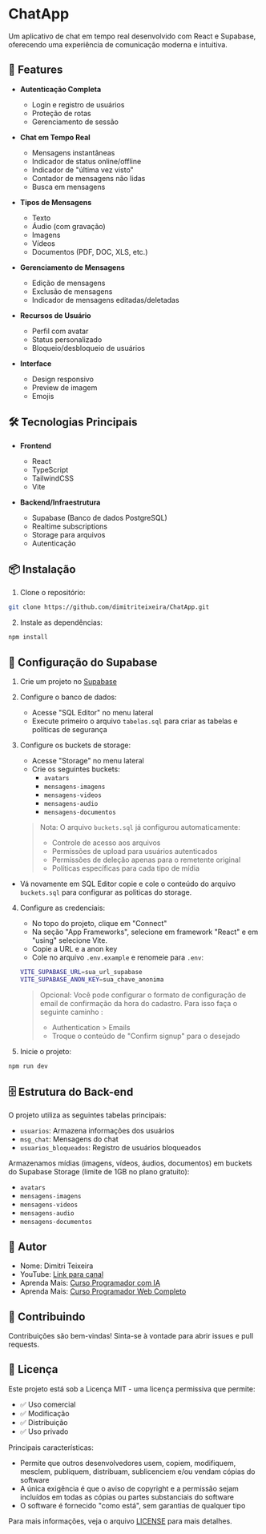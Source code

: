 # ChatApp

Um aplicativo de chat em tempo real desenvolvido com React e Supabase, oferecendo uma experiência de comunicação moderna e intuitiva.

## 🚀 Features

- **Autenticação Completa**

  - Login e registro de usuários
  - Proteção de rotas
  - Gerenciamento de sessão

- **Chat em Tempo Real**

  - Mensagens instantâneas
  - Indicador de status online/offline
  - Indicador de "última vez visto"
  - Contador de mensagens não lidas
  - Busca em mensagens

- **Tipos de Mensagens**

  - Texto
  - Áudio (com gravação)
  - Imagens
  - Vídeos
  - Documentos (PDF, DOC, XLS, etc.)

- **Gerenciamento de Mensagens**

  - Edição de mensagens
  - Exclusão de mensagens
  - Indicador de mensagens editadas/deletadas

- **Recursos de Usuário**

  - Perfil com avatar
  - Status personalizado
  - Bloqueio/desbloqueio de usuários

- **Interface**
  - Design responsivo
  - Preview de imagem
  - Emojis

## 🛠️ Tecnologias Principais

- **Frontend**

  - React
  - TypeScript
  - TailwindCSS
  - Vite

- **Backend/Infraestrutura**
  - Supabase (Banco de dados PostgreSQL)
  - Realtime subscriptions
  - Storage para arquivos
  - Autenticação

## 📦 Instalação

1. Clone o repositório:

```bash
git clone https://github.com/dimitriteixeira/ChatApp.git
```

2. Instale as dependências:

```bash
npm install
```

## 🔧 Configuração do Supabase

1. Crie um projeto no [Supabase](https://supabase.com)

2. Configure o banco de dados:

   - Acesse "SQL Editor" no menu lateral
   - Execute primeiro o arquivo `tabelas.sql` para criar as tabelas e políticas de segurança

3. Configure os buckets de storage:

   - Acesse "Storage" no menu lateral
   - Crie os seguintes buckets:
     - `avatars`
     - `mensagens-imagens`
     - `mensagens-videos`
     - `mensagens-audio`
     - `mensagens-documentos`

   > Nota: O arquivo `buckets.sql` já configurou automaticamente:
   >
   > - Controle de acesso aos arquivos
   > - Permissões de upload para usuários autenticados
   > - Permissões de deleção apenas para o remetente original
   > - Políticas específicas para cada tipo de mídia

- Vá novamente em SQL Editor copie e cole o conteúdo do arquivo `buckets.sql` para configurar as politicas do storage.

4. Configure as credenciais:

   - No topo do projeto, clique em "Connect"
   - Na seção "App Frameworks", selecione em framework "React" e em "using" selecione Vite.
   - Copie a URL e a anon key
   - Cole no arquivo `.env.example` e renomeie para `.env`:

   ```bash
   VITE_SUPABASE_URL=sua_url_supabase
   VITE_SUPABASE_ANON_KEY=sua_chave_anonima
   ```

   > Opcional: Você pode configurar o formato de configuração de email de confirmação da hora do cadastro. Para isso faça o seguinte caminho :
   >
   > - Authentication > Emails
   > - Troque o conteúdo de "Confirm signup" para o desejado

5. Inicie o projeto:

```bash
npm run dev
```

## 🗄️ Estrutura do Back-end

O projeto utiliza as seguintes tabelas principais:

- `usuarios`: Armazena informações dos usuários
- `msg_chat`: Mensagens do chat
- `usuarios_bloqueados`: Registro de usuários bloqueados

Armazenamos mídias (imagens, vídeos, áudios, documentos) em buckets do Supabase Storage (limite de 1GB no plano gratuito):

- `avatars`
- `mensagens-imagens`
- `mensagens-videos`
- `mensagens-audio`
- `mensagens-documentos`

## 👤 Autor

- Nome: Dimitri Teixeira
- YouTube: [Link para canal](https://youtube.com/@programacaoweb)
- Aprenda Mais: [Curso Programador com IA](https://curso-ia.programacaoweb.com.br)
- Aprenda Mais: [Curso Programador Web Completo](https://curso.programacaoweb.com.br)

## 🤝 Contribuindo

Contribuições são bem-vindas! Sinta-se à vontade para abrir issues e pull requests.

## 📄 Licença

Este projeto está sob a Licença MIT - uma licença permissiva que permite:

- ✅ Uso comercial
- ✅ Modificação
- ✅ Distribuição
- ✅ Uso privado

Principais características:

- Permite que outros desenvolvedores usem, copiem, modifiquem, mesclem, publiquem, distribuam, sublicenciem e/ou vendam cópias do software
- A única exigência é que o aviso de copyright e a permissão sejam incluídos em todas as cópias ou partes substanciais do software
- O software é fornecido "como está", sem garantias de qualquer tipo

Para mais informações, veja o arquivo [LICENSE](LICENSE) para mais detalhes.
